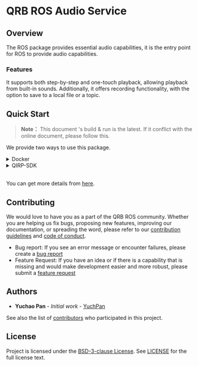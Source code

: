 
# QRB ROS Audio Service
<update with your project name and a short description>
<Table of Contents?>

## Overview
The ROS package provides essential audio capabilities, it is the entry point for ROS to provide audio capabilities.

### Features
It supports both step-by-step and one-touch playback, allowing playback from built-in sounds. Additionally, it offers recording functionality, with the option to save to a local file or a topic.


## Quick Start

> **Note：**
> This document 's build & run is the latest.
> If it conflict with the online document, please follow this.

We provide two ways to use this package.

<details>
<summary>Docker</summary>

#### Setup
1. Please follow this [steps](https://github.com/qualcomm-qrb-ros/qrb_ros_docker?tab=readme-ov-file#quickstart) to setup docker env.
2. Install depency packages.
    ```bash
    (docker) sudo apt install libpulse-dev libpulse-dev
    ```
3. Clone this repository and interface repository.
    ```bash
    (docker) cd ${QRB_ROS_WS}/src
    (docker) git clone https://github.com/qualcomm-qrb-ros/qrb_ros_audio_service.git
    (docker) git clone https://github.com/qualcomm-qrb-ros/qrb_ros_interfaces.git
    ```

#### Build
    ```
	(docker) cd ${QRB_ROS_WS}
    (docker) colcon build
    ```

#### Run
1. Source this file to set up the environment.
    ```bash
    (docker) cd ${QRB_ROS_WS}/
    (docker) source install/local_setup.sh
    ```
2. Use this launch file to run this package.
    ```bash
    (docker) ros2 launch qrb_ros_audio_common component.launch.py
    ```
3. On another terminal.
    ```bash
    (docker) ros2 launch qrb_ros_audio_service audio_service.launch.py
    ```
4. Run test cases on third terminal.
 - Get build-in sound names
    ```bash
    (docker) python3 audio_service_test.py –get-buildin-sound
    ```
 - One-touch playback build-in sound
    ```bash
    (docker) python3 audio_service_test.py –mode=’one-touch’ –source=’security’ –volume=100
    ```
 - One-touch playback and repeat build-in sound
    ```bash
    (docker) python3 audio_service_test.py –mode=’one-touch’ –source=’security’ –volume=100 –repeat=-1
    ```
 - Step-by-step playback
    ```bash
    (docker) python3 audio_service_test.py --type='playback' --source='/tmp/xxx.wav' --volume=100
    ```
 - Step-by-step record
    ```bash
    (docker) python3 audio_service_test.py --type='record' --source='/tmp/rec.wav' --channels=1 --sample_rate=16000 --sample_format=16
    ```

For more case see [qrb_ros_audio_service_msgs](https://github.com/qualcomm-qrb-ros/qrb_ros_interfaces/tree/main/qrb_ros_audio_service_msgs) and [here](https://qualcomm-qrb-ros.github.io/main/index.html).

</details>


<details>
<summary>QIRP-SDK</summary>

#### Setup
Please follow this [steps](https://qualcomm-qrb-ros.github.io/main/getting_started/index.html) to setup qirp-sdk env.

1. Create ros_ws directory in <qirp_decompressed_workspace>/qirp-sdk/
2. Clone this repository and interface repository under <qirp_decompressed_workspace>/qirp-sdk/ros_ws
    ```bash
    git clone https://github.com/qualcomm-qrb-ros/qrb_ros_audio_service.git
    git clone https://github.com/qualcomm-qrb-ros/qrb_ros_interfaces.git
    ```

#### Build
1. Build this project.
    ```bash
    export AMENT_PREFIX_PATH="${OECORE_NATIVE_SYSROOT}/usr:${OECORE_TARGET_SYSROOT}/usr"
    export PYTHONPATH=${PYTHONPATH}:${OECORE_NATIVE_SYSROOT}/usr/lib/python3.12/site-packages/:${OECORE_TARGET_SYSROOT}/usr/lib/python3.12/site-packages/

    colcon build --merge-install --cmake-args \
        -DPython3_NumPy_INCLUDE_DIR=${OECORE_TARGET_SYSROOT}/usr/lib/python3.12/site-packages/numpy/core/include \
        -DPYTHON_SOABI=cpython-312-aarch64-linux-gnu -DCMAKE_STAGING_PREFIX="$(pwd)/install" \
        -DCMAKE_PREFIX_PATH="$(pwd)/install/share" \
        -DBUILD_TESTING=OFF
    ```

2. Install the package.
    ```bash
    cd `<qirp_decompressed_workspace>/qirp-sdk/ros_ws/install`
    tar czvf qrb_ros_audio.tar.gz lib share
    scp qrb_ros_audio.tar.gz root@[ip-addr]:/opt/
    ssh root@[ip-addr]
    (ssh) tar -zxf /opt/qrb_ros_audio.tar.gz -C /opt/qcom/qirp-sdk/usr/
    ```
#### Run
1. Source this file to set up the environment on your device:
    ```bash
    ssh root@[ip-addr]
	(ssh) export HOME=/home
	(ssh) setenforce 0
	(ssh) source /usr/bin/ros_setup.sh && source /usr/share/qirp-setup.sh
    ```
2. Use this launch file to run this package.
    ```bash
    (ssh) ros2 launch qrb_ros_audio_common component.launch.py
    ```
3. On another ssh terminal.
    ```bash
    (ssh) ros2 launch qrb_ros_audio_service audio_service.launch.py
    ```
4. Run test cases on a third ssh terminal.
 - Get build-in sound names
    ```bash
    python3 audio_service_test.py –get-buildin-sound
    ```
 - One-touch playback build-in sound
    ```bash
    python3 audio_service_test.py –mode=’one-touch’ –source=’security’ –volume=100
    ```
 - One-touch playback and repeat build-in sound
    ```bash
    python3 audio_service_test.py –mode=’one-touch’ –source=’security’ –volume=100 –repeat=-1
    ```
 - Step-by-step playback
    ```bash
    python3 audio_service_test.py --type='playback' --source='/tmp/xxx.wav' --volume=100
    ```
 - Step-by-step record
    ```bash
    python3 audio_service_test.py --type='record' --source='/tmp/rec.wav' --channels=1 --sample_rate=16000 --sample_format=16
    ```

For more case see [qrb_ros_audio_service_msgs](https://github.com/qualcomm-qrb-ros/qrb_ros_interfaces/tree/main/qrb_ros_audio_service_msgs) and [here](https://qualcomm-qrb-ros.github.io/main/index.html).

</details>

<br>

You can get more details from [here](https://qualcomm-qrb-ros.github.io/main/index.html).

## Contributing

We would love to have you as a part of the QRB ROS community. Whether you are helping us fix bugs, proposing new features, improving our documentation, or spreading the word, please refer to our [contribution guidelines](./CONTRIBUTING.md) and [code of conduct](./CODE_OF_CONDUCT.md).

- Bug report: If you see an error message or encounter failures, please create a [bug report](../../issues)
- Feature Request: If you have an idea or if there is a capability that is missing and would make development easier and more robust, please submit a [feature request](../../issues)

<Update link with template>


## Authors

* **Yuchao Pan** - *Initial work* - [YuchPan](https://github.com/yuchpan)

See also the list of [contributors](https://github.com/QUIC-QRB-ROS/qrb_ros_audio_service/contributors) who participated in this project.


## License

Project is licensed under the [BSD-3-clause License](https://spdx.org/licenses/BSD-3-Clause.html). See [LICENSE](./LICENSE) for the full license text.


